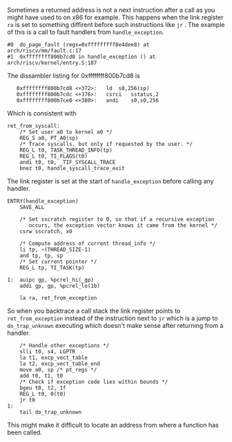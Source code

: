 
Sometimes a returned address is not a next instruction after a call as you might have used to on x86 for example. This happens when the link register ```ra``` is set to something diffirent before such instructions like ```jr``` . The example of this is a call to fault handlers from ```handle_exception```.

```
#0  do_page_fault (regs=0xfffffffff8e4dee8) at arch/riscv/mm/fault.c:17
#1  0xffffffff800b7cd8 in handle_exception () at arch/riscv/kernel/entry.S:187
```

The dissambler listing for 0xffffffff800b7cd8 is

```
   0xffffffff800b7cd8 <+372>:	ld	s0,256(sp)
   0xffffffff800b7cdc <+376>:	csrci	sstatus,2
   0xffffffff800b7ce0 <+380>:	andi	s0,s0,256
```

Which is consistent with

```
ret_from_syscall:
	/* Set user a0 to kernel a0 */
	REG_S a0, PT_A0(sp)
	/* Trace syscalls, but only if requested by the user. */
	REG_L t0, TASK_THREAD_INFO(tp)
	REG_L t0, TI_FLAGS(t0)
	andi t0, t0, _TIF_SYSCALL_TRACE
	bnez t0, handle_syscall_trace_exit
```

The link register is set at the start of ```handle_exception``` before calling any handler.

```
ENTRY(handle_exception)
	SAVE_ALL

	/* Set sscratch register to 0, so that if a recursive exception
	   occurs, the exception vector knows it came from the kernel */
	csrw sscratch, x0

	/* Compute address of current thread_info */
	li tp, ~(THREAD_SIZE-1)
	and tp, tp, sp
	/* Set current pointer */
	REG_L tp, TI_TASK(tp)

1:	auipc gp, %pcrel_hi(_gp)
	addi gp, gp, %pcrel_lo(1b)

	la ra, ret_from_exception
```

So when you backtrace a call stack the link register points to ```ret_from_exception``` instead of the instruction next to ```jr``` which is a jump to ```do_trap_unknown``` executing which doesn't make sense after returning from a handler.

```
	/* Handle other exceptions */
	slli t0, s4, LGPTR
	la t1, excp_vect_table
	la t2, excp_vect_table_end
	move a0, sp /* pt_regs */
	add t0, t1, t0
	/* Check if exception code lies within bounds */
	bgeu t0, t2, 1f
	REG_L t0, 0(t0)
	jr t0
1:
	tail do_trap_unknown
```

This might make it difficult to locate an address from where a function has been called.

